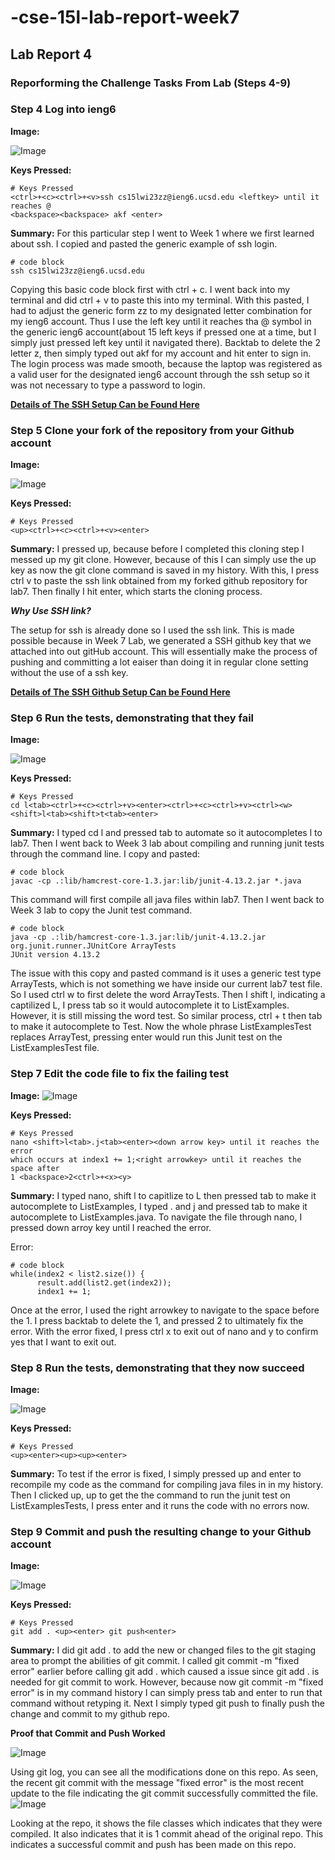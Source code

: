 # -cse-15l-lab-report-week7
## Lab Report 4
### Reporforming the Challenge Tasks From Lab (Steps 4-9)

### Step 4 Log into ieng6
**Image:**

![Image](step1.jpg)

**Keys Pressed:** 
```
# Keys Pressed
<ctrl>+<c><ctrl>+<v>ssh cs15lwi23zz@ieng6.ucsd.edu <leftkey> until it reaches @ 
<backspace><backspace> akf <enter>
```

**Summary:** For this particular step I went to Week 1 where we first learned about ssh. I copied and pasted the generic example of ssh login.
```
# code block
ssh cs15lwi23zz@ieng6.ucsd.edu
```
Copying this basic code block first with ctrl + c. I went back into my terminal and did ctrl + v to paste this into my terminal. With this pasted, I had to adjust the generic form zz to my designated letter combination for my ieng6 account. Thus I use the left key until it reaches tha @ symbol in the generic ieng6 account(about 15 left keys if pressed one at a time, but I simply just pressed left key until it navigated there). Backtab to delete the 2 letter z, then simply typed out akf for my account and hit enter to sign in. The login process was made smooth, because the laptop was registered as a valid user for the designated ieng6 account through the ssh setup so it was not necessary to type a password to login. 

 **[Details of The SSH Setup Can be Found Here](https://ucsd-cse15l-w23.github.io/week/week7/#week7-lab-report)**
### Step 5 Clone your fork of the repository from your Github account
**Image:**

![Image](step2.jpg)

**Keys Pressed:**
```
# Keys Pressed
<up><ctrl>+<c><ctrl>+<v><enter>
```
  
**Summary:** 
I pressed up, because before I completed this cloning step I messed up my git clone. However, because of this I can simply use the up key as now the git clone command is saved in my history. With this, I press ctrl v to paste the ssh link obtained from my forked github repository for lab7. Then finally I hit enter, which starts the cloning process.

***Why Use SSH link?***

The setup for ssh is already done so I used the ssh link. This is made possible because in Week 7 Lab, we generated a SSH github key that we attached into out gitHub account. This will essentially make the process of pushing and committing a lot eaiser than doing it in regular clone setting without the use of a ssh key.

**[Details of The SSH Github Setup Can be Found Here](https://ucsd-cse15l-w23.github.io/week/week7/#week7-lab-report)**

### Step 6 Run the tests, demonstrating that they fail
**Image:**

![Image](step3.jpg)

**Keys Pressed:**
```
# Keys Pressed
cd l<tab><ctrl>+<c><ctrl>+v><enter><ctrl>+<c><ctrl>+v><ctrl><w><shift>l<tab><shift>t<tab><enter>
```
**Summary:** I typed cd l and pressed tab to automate so it autocompletes l to lab7. Then I went back to Week 3 lab about compiling and running junit tests through the command line. I copy and pasted:
```
# code block
javac -cp .:lib/hamcrest-core-1.3.jar:lib/junit-4.13.2.jar *.java 
```
This command will first compile all java files within lab7. Then I went back to Week 3 lab to copy the Junit test command.
```
# code block
java -cp .:lib/hamcrest-core-1.3.jar:lib/junit-4.13.2.jar org.junit.runner.JUnitCore ArrayTests
JUnit version 4.13.2
```

The issue with this copy and pasted command is it uses a generic test type ArrayTests, which is not something we have inside our current lab7 test file. So I used ctrl w to first delete the word ArrayTests. Then I shift l, indicating a captilized L, I press tab so it would autocomplete it to ListExamples. However, it is still missing the word test. So similar process, ctrl + t then tab to make it autocomplete to Test. Now the whole phrase ListExamplesTest replaces ArrayTest, pressing enter would run this Junit test on the ListExamplesTest file.
### Step 7 Edit the code file to fix the failing test
**Image:**
![Image](step4.jpg)

**Keys Pressed:**
```
# Keys Pressed
nano <shift>l<tab>.j<tab><enter><down arrow key> until it reaches the error 
which occurs at index1 += 1;<right arrowkey> until it reaches the space after 
1 <backspace>2<ctrl>+<x><y>
```
**Summary:** I typed nano, shift l to capitlize to L then pressed tab to make it autocomplete to ListExamples, I typed . and j and pressed tab to make it autocomplete to ListExamples.java. To navigate the file through nano, I pressed down arroy key until I reached the error. 

Error:
```
# code block
while(index2 < list2.size()) {
      result.add(list2.get(index2));
      index1 += 1;
```
Once at the error, I used the right arrowkey to navigate to the space before the 1. I press backtab to delete the 1, and pressed 2 to ultimately fix the error. With the error fixed, I press ctrl x to exit out of nano and y to confirm yes that I want to exit out.

### Step 8 Run the tests, demonstrating that they now succeed
**Image:**

![Image](step5.jpg)

**Keys Pressed:**
```
# Keys Pressed
<up><enter><up><up><enter>
```
**Summary:** To test if the error is fixed, I simply pressed up and enter to recompile my code as the command for compiling java files in in my history. Then I clicked up, up to get the the command to run the junit test on ListExamplesTests, I press enter and it runs the code with no errors now.

### Step 9 Commit and push the resulting change to your Github account
**Image:**

![Image](step6.jpg)

**Keys Pressed:**
```
# Keys Pressed
git add . <up><enter> git push<enter>
```
**Summary:** I did git add . to add the new or changed files to the git staging area to prompt the abilities of git commit. I called git commit -m "fixed error" earlier before calling git add . which caused a issue since git add . is needed for git commit to work. However, because now git commit -m "fixed error" is in my command history I can simply press tab and enter to run that command without retyping it. Next I simply typed git push to finally push the change and commit to my github repo.

**Proof that Commit and Push Worked**

![Image](proof1.jpg)

Using git log, you can see all the modifications done on this repo. As seen, the recent git commit with the message "fixed error" is the most recent update to the file indicating the git commit successfully committed the file.
![Image](proof2.jpg)

Looking at the repo, it shows the file classes which indicates that they were compiled. It also indicates that it is 1 commit ahead of the original repo. This indicates a successful commit and push has been made on this repo.
